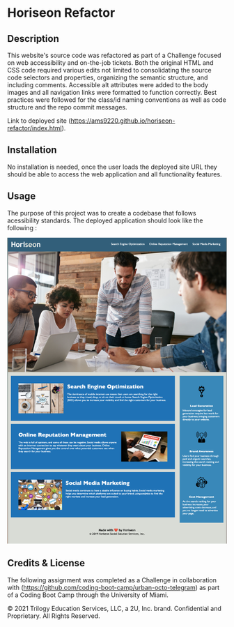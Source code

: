 # Horiseon Refactor 

## Description

This website's source code was refactored as part of a Challenge focused on web accessibility and on-the-job tickets. Both the original HTML and CSS code required various edits not limited to consolidating the source code selectors and properties, organizing the semantic structure, and including comments. Accessible alt attributes were added to the body images and all navigation links were formatted to function correctly. Best practices were followed for the class/id naming conventions as well as code structure and the repo commit messages.

Link to deployed site (https://ams9220.github.io/horiseon-refactor/index.html).


## Installation

No installation is needed, once the user loads the deployed site URL they should be able to access the web application and all functionality features. 


## Usage

The purpose of this project was to create a codebase that follows acessibility standards. The deployed application should look like the following : 

![Horiseon Website](assets/images/screenshot.png)


## Credits & License

The following assignment was completed as a Challenge in collaboration with (https://github.com/coding-boot-camp/urban-octo-telegram) as part of a Coding Boot Camp through the University of Miami.


© 2021 Trilogy Education Services, LLC, a 2U, Inc. brand. Confidential and Proprietary. All Rights Reserved.
